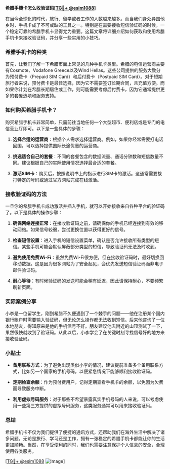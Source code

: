 **希腊手機卡怎么收验证码[[TG💪+ @esim1088](https://t.me/s/esim1088)]**

在当今全球化的时代，旅行、留学或者工作的人数越来越多。而当我们身处异国他乡时，手机卡成了不可或缺的工具之一。特别是在需要接收短信验证码的时候，一个稳定可靠的希腊手机卡显得尤为重要。这篇文章将详细介绍如何获取和使用希腊手机卡来接收验证码，并分享一些实用的小技巧。

### 希腊手机卡的种类

首先，让我们了解一下希腊市面上常见的几种手机卡类型。希腊的电信运营商主要有Cosmote、Vodafone Greece以及Wind Hellas。这些公司提供的服务大致分为预付费卡（Prepaid SIM Card）和后付费卡（Postpaid SIM Card）。对于短期旅行者来说，预付费卡是最佳选择，因为它不需要签订长期合同，且充值方便。而如果你计划在希腊长期居住或工作，则可能需要考虑后付费卡，因为它通常提供更多的套餐选项和服务支持。

### 如何购买希腊手机卡？

购买希腊手机卡非常简单，只需前往当地任何一个大型超市、便利店或是专门的电信营业厅即可。以下是一些具体的步骤：

1. **选择合适的运营商**：根据个人需求选择运营商。例如，如果你经常需要打电话回国，可以选择提供国际长途优惠的运营商。
   
2. **挑选适合自己的套餐**：不同的套餐包含的数据流量、通话分钟数和短信数量不同。建议根据自己的实际使用情况选择最合适的套餐。

3. **激活SIM卡**：购买后，按照说明书上的指示进行SIM卡的激活。这通常需要拨打特定的号码或通过官方网站完成在线激活。

### 接收验证码的方法

一旦你的希腊手机卡成功激活并插入手机，就可以开始接收来自各种平台的验证码了。以下是具体的操作步骤：

1. **确保网络连接正常**：在接收验证码之前，请确保你的手机已经连接到有效的移动网络。如果信号较弱，尝试更换位置以获得更好的信号。

2. **检查短信设置**：进入手机的短信设置菜单，确认是否允许接收所有类型的短信。某些手机可能会默认屏蔽部分类型的短信，导致验证码无法及时收到。

3. **避免使用免费Wi-Fi**：虽然免费Wi-Fi很方便，但在接收验证码时，最好切换回移动数据。这是因为很多网站为了安全起见，会优先发送短信验证码而非电子邮件验证码。

4. **耐心等待**：有时候验证码的发送可能会稍有延迟，因此请保持耐心，不要频繁刷新页面。

### 实际案例分享

小李是一位留学生，刚到希腊不久便遇到了一个棘手的问题——他在注册某个国内银行账户时需要输入验证码，但无论怎么操作都无法收到短信。后来他咨询了一位本地朋友，得知原来是他的手机信号不好。朋友建议他去附近的山顶测试了一下，果然很快就收到了验证码。从此以后，小李学会了在关键时刻寻找信号好的地方来接收验证码。

### 小贴士

- **备用联系方式**：为了避免出现类似小李的情况，建议提前准备多个备用联系方式，比如另一个国家的手机号码，以便紧急情况下能够顺利接收验证码。
  
- **定期检查余额**：作为预付费用户，记得定期查看手机卡的余额，以免因为欠费而导致服务中断。

- **利用虚拟号码服务**：对于那些不希望暴露真实手机号码的人来说，可以考虑使用一些第三方提供的虚拟号码服务，这类服务通常可以用来接收验证码。

### 总结

希腊手机卡不仅为我们提供了便捷的通讯方式，还帮助我们在海外生活中解决了诸多问题。无论是旅行、学习还是工作，拥有一张稳定的希腊手机卡都能让你的生活更加顺畅。当然，在享受便利的同时，我们也需要注意保护个人信息的安全，合理使用各类服务。

[[TG💪+ @esim1088](https://t.me/s/esim1088) ![Image](https://i.postimg.cc/4NQfJmqS/Snipaste-2025-05-13-00-14-12.png)]